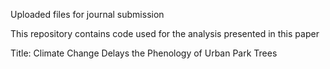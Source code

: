 Uploaded files for journal submission

This repository contains code used for the analysis presented in this paper

Title: Climate Change Delays the Phenology of Urban Park Trees
